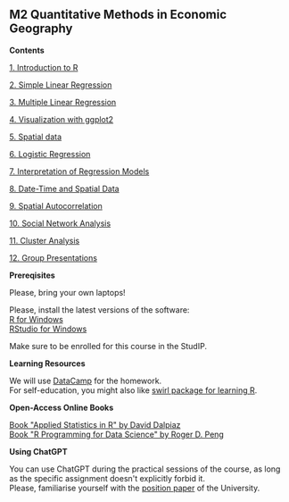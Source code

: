 ## M2 Quantitative Methods in Economic Geography

**Contents**   


[1. Introduction to R](1_intro.md)

[2. Simple Linear Regression](2_linear.md)

[3. Multiple Linear Regression](3_multiple.md)

[4. Visualization with ggplot2](4_visual.md)

[5. Spatial data](5_spatial.md)

[6. Logistic Regression](6_logistic.md)

[7. Interpretation of Regression Models](7_interpret.md)

[8. Date-Time and Spatial Data](8_time.md)

[9. Spatial Autocorrelation](9_spatial.md)

[10. Social Network Analysis](10_network.md)   

[11. Cluster Analysis](11_cluster.md)

[12. Group Presentations](12_final.md)


**Prereqisites**  

Please, bring your own laptops!   

Please, install the latest versions of the software:   
[R for Windows](https://cran.r-project.org/bin/windows/base/)   
[RStudio for Windows](https://www.rstudio.com/products/rstudio/)    

Make sure to be enrolled for this course in the StudIP.


**Learning Resources**    


We will use [DataCamp](https://www.datacamp.com/courses) for the homework.    
For self-education, you might also like [swirl package for learning R](https://swirlstats.com/).


**Open-Access Online Books**    


[Book "Applied Statistics in R" by David Dalpiaz](https://book.stat420.org)    
[Book "R Programming for Data Science" by Roger D. Peng](https://bookdown.org/rdpeng/rprogdatascience)

**Using ChatGPT**     

You can use ChatGPT during the practical sessions of the course, as long as the specific assignment doesn't explicitly forbid it.  
Please, familiarise yourself with the [position paper](https://www.intern.uni-hannover.de/fileadmin/luh/content/studiengangsplanung_intern/LUH-Positionspapier-KI_EN.pdf) of the University.
